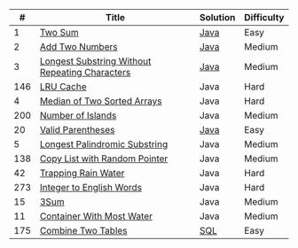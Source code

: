 <table>
  <thead>
    <tr>
      <th>#</th>
      <th>Title</th>
      <th>Solution</th>
      <th>Difficulty</th>
    </tr>
  </thead>
  <tbody>
    <tr>
      <td>1</td>
      <td><a href="https://leetcode.com/problems/two-sum/description/" rel="nofollow">Two Sum</a></td>
      <td><a href="https://github.com/kunlk/ltcode/blob/master/Java/Two%20Sum/twoSum.java">Java</a></td>
      <td>Easy</td>
    </tr>
    <tr>
      <td>2</td>
      <td><a href="https://leetcode.com/problems/add-two-numbers/" rel="nofollow">Add Two Numbers</a></td>
      <td><a href="https://github.com/kunlk/ltcode/blob/master/Java/Add%20Two%20Numbers/addTwoNumbers.java">Java</a></td>
      <td>Medium</td>
    </tr>
    <tr>
      <td>3</td>
      <td><a href="https://leetcode.com/problems/longest-substring-without-repeating-characters/description/" rel="nofollow">Longest Substring Without Repeating Characters</a></td>
      <td><a href="https://github.com/kunlk/ltcode/blob/master/Java/Longest%20Substring%20Without%20Repeating%20Characters/lengthOfLongestSubstring.java">Java</a></td>
      <td>Medium</td>
    </tr>
    <tr>
      <td>146</td>
      <td><a href="https://leetcode.com/problems/lru-cache/description/" rel="nofollow">LRU Cache</a></td>
      <td>Java</td>
      <td>Hard</td>
    </tr>
    <tr>
      <td>4</td>
      <td><a href="https://leetcode.com/problems/median-of-two-sorted-arrays/description/" rel="nofollow">Median of Two Sorted Arrays</a></td>
      <td>Java</td>
      <td>Hard</td>
    </tr>
    <tr>
      <td>200</td>
      <td><a href="https://leetcode.com/problems/number-of-islands/description/" rel="nofollow">Number of Islands</a></td>
      <td>Java</td>
      <td>Medium</td>
    </tr>
    <tr>
      <td>20</td>
      <td><a href="https://leetcode.com/problems/valid-parentheses/description/" rel="nofollow">Valid Parentheses</a></td>
      <td><a href="https://github.com/kunlk/ltcode/blob/master/Java/Valid%20Parentheses/isValid.java">Java</a></td>
      <td>Easy</td>
    </tr>
    <tr>
      <td>5</td>
      <td><a href="https://leetcode.com/problems/valid-parentheses/description/" rel="nofollow">	
Longest Palindromic Substring</a></td>
      <td>Java</td>
      <td>Medium</td>
    </tr>
    <tr>
      <td>138</td>
      <td><a href="https://leetcode.com/problems/valid-parentheses/description/" rel="nofollow">Copy List with Random Pointer</a></td>
      <td>Java</td>
      <td>Medium</td>
    </tr>
    <tr>
      <td>42</td>
      <td><a href="https://leetcode.com/problems/valid-parentheses/description/" rel="nofollow">Trapping Rain Water</a></td>
      <td>Java</td>
      <td>Hard</td>
    </tr>
    <tr>
      <td>273</td>
      <td><a href="https://leetcode.com/problems/valid-parentheses/description/" rel="nofollow">Integer to English Words</a></td>
      <td>Java</td>
      <td>Hard</td>
    </tr>
    <tr>
      <td>15</td>
      <td><a href="https://leetcode.com/problems/valid-parentheses/description/" rel="nofollow">3Sum</a></td>
      <td>Java</td>
      <td>Medium</td>
    </tr>
    <tr>
      <td>11</td>
      <td><a href="https://leetcode.com/problems/valid-parentheses/description/" rel="nofollow">Container With Most Water</a></td>
      <td>Java</td>
      <td>Medium</td>
    </tr>
    <tr>
      <td>175</td>
      <td><a href="https://leetcode.com/problems/combine-two-tables/description/" rel="nofollow">Combine Two Tables</a></td>
      <td><a href="https://github.com/kunlk/ltcode/blob/master/SQL/Combine%20Two%20Tables">SQL</a></td>
      <td>Easy</td>
    </tr>
  </tbody>
</table>
